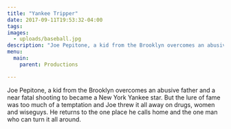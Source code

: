 ```yaml
---
title: "Yankee Tripper"
date: 2017-09-11T19:53:32-04:00
tags:
images:
  - uploads/baseball.jpg
description: "Joe Pepitone, a kid from the Brooklyn overcomes an abusive father and a near fatal shooting to became a New York Yankee star. But the lure of fame was too much of a temptation and Joe threw it all away on drugs, women and wiseguys. He returns to the one place he calls home and the one man who can turn it all around. "
menu:
  main:
    parent: Productions

---
```

Joe Pepitone, a kid from the Brooklyn overcomes an abusive father and a near fatal shooting to became a New York Yankee star. But the lure of fame was too much of a temptation and Joe threw it all away on drugs, women and wiseguys. He returns to the one place he calls home and the one man who can turn it all around. 
